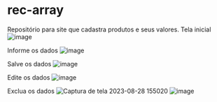 # rec-array
Repositório para site que cadastra produtos e seus valores.
Tela inicial
![image](https://github.com/imdoarda/rec-array/assets/127868962/93ff3062-45e1-42d8-80aa-932cfd2122b3)

Informe os dados
![image](https://github.com/imdoarda/rec-array/assets/127868962/cf22fbca-2724-46ea-bf19-b74d8840fd38)

Salve os dados
![image](https://github.com/imdoarda/rec-array/assets/127868962/7bdb78ba-2e50-48e2-8af1-62737d2de3d4)

Edite os dados
![image](https://github.com/imdoarda/rec-array/assets/127868962/77e17f35-d2d1-4b63-b47b-ed2f911912a7)

Exclua os dados
![Captura de tela 2023-08-28 155020](https://github.com/imdoarda/rec-array/assets/127868962/5a6a2bb9-c7b2-4475-9709-c96a8a253bb9)
![image](https://github.com/imdoarda/rec-array/assets/127868962/35546331-3c91-4bfb-a907-2fb5b6a52c76)







